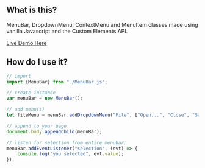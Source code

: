 ## What is this?
MenuBar, DropdownMenu, ContextMenu and MenuItem classes made using vanilla Javascript and the Custom Elements API.

[Live Demo Here](https://shootTheLuck.github.io/CustomElements/Menus)

## How do I use it?

```javascript
// import
import {MenuBar} from "./MenuBar.js";

// create instance
var menuBar = new MenuBar();

// add menu(s)
let fileMenu = menuBar.addDropdownMenu("File", ["Open...", "Close", "Save", "Cancel All Subscriptions"]);

// append to your page
document.body.appendChild(menuBar);

// listen for selection from entire menubar:
menuBar.addEventListener("selection", (evt) => {
    console.log("you selected", evt.value);
});
```
